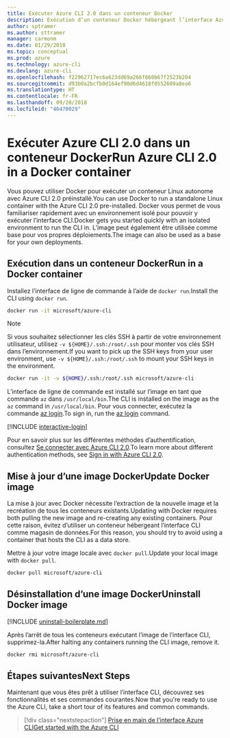 ```yaml
---
title: Exécuter Azure CLI 2.0 dans un conteneur Docker
description: Exécution d’un conteneur Docker hébergeant l’interface Azure CLI 2.0
author: sptramer
ms.author: sttramer
manager: carmonm
ms.date: 01/29/2018
ms.topic: conceptual
ms.prod: azure
ms.technology: azure-cli
ms.devlang: azure-cli
ms.openlocfilehash: f22962717ec6a623dd69a266f660b67f2523b204
ms.sourcegitcommit: d93b0a2bcfb0d164ef90d6d4618f0552609a8ea6
ms.translationtype: HT
ms.contentlocale: fr-FR
ms.lasthandoff: 09/20/2018
ms.locfileid: "46470029"
---
```

# <a name="run-azure-cli-20-in-a-docker-container"></a><span data-ttu-id="843e9-103">Exécuter Azure CLI 2.0 dans un conteneur Docker</span><span class="sxs-lookup"><span data-stu-id="843e9-103">Run Azure CLI 2.0 in a Docker container</span></span>

<span data-ttu-id="843e9-104">Vous pouvez utiliser Docker pour exécuter un conteneur Linux autonome avec Azure CLI 2.0 préinstallé.</span><span class="sxs-lookup"><span data-stu-id="843e9-104">You can use Docker to run a standalone Linux container with the Azure CLI 2.0 pre-installed.</span></span> <span data-ttu-id="843e9-105">Docker vous permet de vous familiariser rapidement avec un environnement isolé pour pouvoir y exécuter l’interface CLI.</span><span class="sxs-lookup"><span data-stu-id="843e9-105">Docker gets you started quickly with an isolated environment to run the CLI in.</span></span> <span data-ttu-id="843e9-106">L’image peut également être utilisée comme base pour vos propres déploiements.</span><span class="sxs-lookup"><span data-stu-id="843e9-106">The image can also be used as a base for your own deployments.</span></span>

## <a name="run-in-a-docker-container"></a><span data-ttu-id="843e9-107">Exécution dans un conteneur Docker</span><span class="sxs-lookup"><span data-stu-id="843e9-107">Run in a Docker container</span></span>

<span data-ttu-id="843e9-108">Installez l’interface de ligne de commande à l’aide de `docker run`.</span><span class="sxs-lookup"><span data-stu-id="843e9-108">Install the CLI using `docker run`.</span></span>

   ```bash
   docker run -it microsoft/azure-cli
   ```

> [!NOTE]
> <span data-ttu-id="843e9-109">Si vous souhaitez sélectionner les clés SSH à partir de votre environnement utilisateur, utilisez `-v ${HOME}/.ssh:/root/.ssh` pour monter vos clés SSH dans l’environnement.</span><span class="sxs-lookup"><span data-stu-id="843e9-109">If you want to pick up the SSH keys from your user environment, use `-v ${HOME}/.ssh:/root/.ssh` to mount your SSH keys in the environment.</span></span>
>
> ```bash
> docker run -it -v ${HOME}/.ssh:/root/.ssh microsoft/azure-cli
> ```

<span data-ttu-id="843e9-110">L’interface de ligne de commande est installé sur l’image en tant que commande `az` dans `/usr/local/bin`.</span><span class="sxs-lookup"><span data-stu-id="843e9-110">The CLI is installed on the image as the `az` command in `/usr/local/bin`.</span></span> <span data-ttu-id="843e9-111">Pour vous connecter, exécutez la commande [az login](/cli/azure/reference-index#az-login).</span><span class="sxs-lookup"><span data-stu-id="843e9-111">To sign in, run the [az login](/cli/azure/reference-index#az-login) command.</span></span>

[!INCLUDE [interactive-login](includes/interactive-login.md)]

<span data-ttu-id="843e9-112">Pour en savoir plus sur les différentes méthodes d’authentification, consultez [Se connecter avec Azure CLI 2.0](authenticate-azure-cli.md).</span><span class="sxs-lookup"><span data-stu-id="843e9-112">To learn more about different authentication methods, see [Sign in with Azure CLI 2.0](authenticate-azure-cli.md).</span></span>

## <a name="update-docker-image"></a><span data-ttu-id="843e9-113">Mise à jour d’une image Docker</span><span class="sxs-lookup"><span data-stu-id="843e9-113">Update Docker image</span></span>

<span data-ttu-id="843e9-114">La mise à jour avec Docker nécessite l’extraction de la nouvelle image et la recréation de tous les conteneurs existants.</span><span class="sxs-lookup"><span data-stu-id="843e9-114">Updating with Docker requires both pulling the new image and re-creating any existing containers.</span></span> <span data-ttu-id="843e9-115">Pour cette raison, évitez d’utiliser un conteneur hébergeant l’interface CLI comme magasin de données.</span><span class="sxs-lookup"><span data-stu-id="843e9-115">For this reason, you should try to avoid using a container that hosts the CLI as a data store.</span></span>

<span data-ttu-id="843e9-116">Mettre à jour votre image locale avec `docker pull`.</span><span class="sxs-lookup"><span data-stu-id="843e9-116">Update your local image with `docker pull`.</span></span>

```bash
docker pull microsoft/azure-cli
```

## <a name="uninstall-docker-image"></a><span data-ttu-id="843e9-117">Désinstallation d’une image Docker</span><span class="sxs-lookup"><span data-stu-id="843e9-117">Uninstall Docker image</span></span>

[!INCLUDE [uninstall-boilerplate.md](includes/uninstall-boilerplate.md)]

<span data-ttu-id="843e9-118">Après l’arrêt de tous les conteneurs exécutant l’image de l’interface CLI, supprimez-la.</span><span class="sxs-lookup"><span data-stu-id="843e9-118">After halting any containers running the CLI image, remove it.</span></span>

```bash
docker rmi microsoft/azure-cli
```

## <a name="next-steps"></a><span data-ttu-id="843e9-119">Étapes suivantes</span><span class="sxs-lookup"><span data-stu-id="843e9-119">Next Steps</span></span>

<span data-ttu-id="843e9-120">Maintenant que vous êtes prêt à utiliser l’interface CLI, découvrez ses fonctionnalités et ses commandes courantes.</span><span class="sxs-lookup"><span data-stu-id="843e9-120">Now that you're ready to use the Azure CLI, take a short tour of its features and common commands.</span></span>

> [!div class="nextstepaction"]
> [<span data-ttu-id="843e9-121">Prise en main de l’interface Azure CLI</span><span class="sxs-lookup"><span data-stu-id="843e9-121">Get started with the Azure CLI</span></span>](get-started-with-azure-cli.md)
